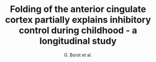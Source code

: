 ---
cat: gaia
subcat: architecture
bestof: false
author: G. Borst et al.
title: Folding of the anterior cingulate cortex partially explains inhibitory control during childhood - a longitudinal study
journal: Developmental Cognitive Neuroscience
year: 2014
type: article
doi: 10.1016/j.dcn.2014.02.006
---